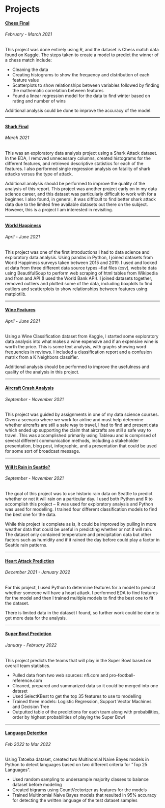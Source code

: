 # Projects

#### [Chess Final](https://github.com/ixs1022/DSC_Portfolio/tree/main/ChessFinal)
###### *February - March 2021*
This project was done entirely using R, and the dataset is Chess match data found on Kaggle. The steps taken to create a model to predict the winner of a chess match include:

* Cleaning the data
* Creating histograms to show the frequency and distribution of each feature value
* Scatterplots to show relationships between variables followed by finding the mathematic correlation between features
* Found a linear regression model for the data to find winter based on rating and number of wins


Additional analysis could be done to improve the accuracy of the model.

---


#### [Shark Final](https://github.com/ixs1022/DSC_Portfolio/tree/main/SharkFinal)
###### *March 2021*
This was an exploratory data analysis project using a Shark Attack dataset. In the EDA, I removed unnecessary columns, created histograms for the different features, and retrieved descriptive statistics for each of the features. I also performed single regression analysis on fatality of shark attacks versus the type of attack. 


Additional analysis should be performed to improve the quality of the analysis of this report. This project was another project early on in my data science career, and this dataset was particularly difficult to work with for a beginner. I also found, in general, it was difficult to find better shark attack data due to the limited free available datasets out there on the subject. However, this is a project I am interested in revisiting. 

---


#### [World Happiness](https://github.com/ixs1022/DSC_Portfolio/tree/main/WorldHappiness)
###### *April - June 2021*
This project was one of the first introductions I had to data science and exploratory data analysis. Using pandas in Python, I joined datasets from World Happiness surveys taken between 2015 and 2019. I used and looked at data from three different data source types –flat files (csv), website data using BeautifulSoup to perform web scraping of html tables from Wikipedia and from and API (I used the World Bank API). I joined datasets together, removed outliers and plotted some of the data, including boxplots to find outliers and scatterplots to show relationships between features using matplotlib.

---


#### [Wine Features](https://github.com/ixs1022/DSC_Portfolio/tree/main/WineFeatures)
###### *April - June 2021*
Using a Wine Classification dataset from Kaggle, I started some exploratory data analysis into what makes a wine expensive and if an expensive wine is worth the price. This is some text analysis, with graphs showing word frequencies in reviews. I included a classification report and a confusion matrix from a K Neighbors classifier. 


Additional analysis should be performed to improve the usefulness and quality of the analysis in this project.

---


#### [Aircraft Crash Analysis](https://github.com/ixs1022/DSC_Portfolio/tree/main/AircraftSafety)
###### *September - November 2021*
This project was guided by assignments in one of my data science courses. Given a scenario where we work for airline and must help determine whether aircrafts are still a safe way to travel, I had to find and present data which ended up supporting the claim that aircrafts are still a safe way to travel. This was accomplished primarily using Tableau and is comprised of several different communication methods, including a stakeholder presentation, blog post, infographic, and a presentation that could be used for some sort of broadcast message.

---


#### [Will It Rain in Seattle?](https://github.com/ixs1022/DSC_Portfolio/tree/main/SeattleRain)
###### *September - November 2021*
The goal of this project was to use historic rain data on Seattle to predict whether or not it will rain on a particular day. I used both Python and R to accomplish this project – R was used for exploratory analysis and Python was used for modelling. I trained four different classification models to find the best one for the data.


While this project is complete as is, it could be improved by pulling in more weather data that could be useful in predicting whether or not it will rain. The dataset only contained temperature and precipitation data but other factors such as humidity and if it rained the day before could play a factor in Seattle rain patterns.

---


#### [Heart Attack Prediction](https://github.com/ixs1022/DSC_Portfolio/tree/main/HeartAttack)
###### *December 2021 - January 2022*
For this project, I used Python to determine features for a model to predict whether someone will have a heart attack. I performed EDA to find features for the model and then I trained multiple models to find the best one to fit the dataset. 


There is limited data in the dataset I found, so further work could be done to get more data for the analysis.

---


#### [Super Bowl Prediction](https://github.com/ixs1022/DSC_Portfolio/tree/main/SuperBowl)
###### *January - February 2022*
This project predicts the teams that will play in the Super Bowl based on overall team statistics.
* Pulled data from two web sources: nfl.com and pro-football-reference.com
* Cleaned, prepared and summarized data so it could be merged into one dataset
* Used SelectKBest to get the top 35 features to use to modelling
* Trained three models: Logistic Regression, Support Vector Machines and Decision Tree
* Outputted table of the predictions for each team along with probabilities, order by highest probabilities of playing the Super Bowl

---


#### [Language Detection](https://github.com/ixs1022/DSC_Portfolio/tree/main/LanguageDetection)
###### *Feb 2022 to Mar 2022*
Using Tatoeba dataset, created two Multinomial Naive Bayes models in Python to detect languages based on two different criteria for "Top 25 Languages".
* Used random sampling to undersample majority classes to balance dataset before modeling
* Created bigrams using CountVectorizer as features for the models
* Trained Multinomial Naive Bayes models that resulted in 95% accuracy for detecting the written language of the test dataset samples